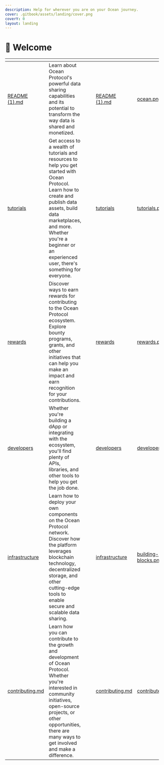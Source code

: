```yaml
---
description: Help for wherever you are on your Ocean journey.
cover: .gitbook/assets/landing/cover.png
coverY: 0
layout: landing
---
```


# 👋 Welcome

<table data-view="cards"><thead><tr><th data-type="content-ref"></th><th></th><th data-hidden data-type="files"></th><th data-hidden data-type="files"></th><th data-hidden data-card-target data-type="content-ref"></th><th data-hidden data-card-cover data-type="files"></th></tr></thead><tbody><tr><td><a href="README (1).md">README (1).md</a></td><td>Learn about Ocean Protocol's powerful data sharing capabilities and its potential to transform the way data is shared and monetized.</td><td></td><td></td><td><a href="README (1).md">README (1).md</a></td><td><a href=".gitbook/assets/ocean.png">ocean.png</a></td></tr><tr><td><a href="tutorials/">tutorials</a></td><td>Get access to a wealth of tutorials and resources to help you get started with Ocean Protocol. Learn how to create and publish data assets, build data marketplaces, and more. Whether you're a beginner or an experienced user, there's something for everyone.</td><td></td><td></td><td><a href="tutorials/">tutorials</a></td><td><a href=".gitbook/assets/landing/tutorials.png">tutorials.png</a></td></tr><tr><td><a href="rewards/">rewards</a></td><td>Discover ways to earn rewards for contributing to the Ocean Protocol ecosystem. Explore bounty programs, grants, and other initiatives that can help you make an impact and earn recognition for your contributions.</td><td></td><td></td><td><a href="rewards/">rewards</a></td><td><a href=".gitbook/assets/landing/rewards.png">rewards.png</a></td></tr><tr><td><a href="developers/">developers</a></td><td>Whether you're building a dApp or integrating with the ecosystem, you'll find plenty of APIs, libraries, and other tools to help you get the job done.</td><td></td><td></td><td><a href="developers/">developers</a></td><td><a href=".gitbook/assets/landing/developers.png">developers.png</a></td></tr><tr><td><a href="infrastructure/">infrastructure</a></td><td>Learn how to deploy your own components on the Ocean Protocol network. Discover how the platform leverages blockchain technology, decentralized storage, and other cutting-edge tools to enable secure and scalable data sharing. </td><td></td><td></td><td><a href="infrastructure/">infrastructure</a></td><td><a href=".gitbook/assets/landing/building-blocks.png">building-blocks.png</a></td></tr><tr><td><a href="contribute/contributing.md">contributing.md</a></td><td>Learn how you can contribute to the growth and development of Ocean Protocol. Whether you're interested in community initiatives, open-source projects, or other opportunities, there are many ways to get involved and make a difference.</td><td></td><td></td><td><a href="contribute/contributing.md">contributing.md</a></td><td><a href=".gitbook/assets/landing/contribute.png">contribute.png</a></td></tr></tbody></table>
